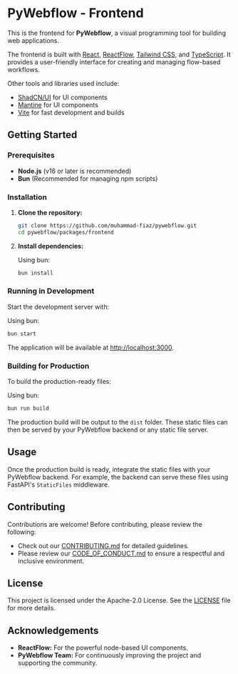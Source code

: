 # PyWebflow - Frontend

This is the frontend for **PyWebflow**, a visual programming tool for building web applications.  

The frontend is built with [React](https://react.dev/), [ReactFlow](https://reactflow.dev/), [Tailwind CSS](https://tailwindcss.com/), and [TypeScript](https://www.typescriptlang.org/). It provides a user-friendly interface for creating and managing flow-based workflows.  

Other tools and libraries used include:  
- [ShadCN/UI](https://ui.shadcn.com/) for UI components  
- [Mantine](https://mantine.dev/) for UI components
- [Vite](https://vitejs.dev/) for fast development and builds  

## Getting Started

### Prerequisites

- **Node.js** (v16 or later is recommended)
- **Bun** (Recommended for managing npm scripts)

### Installation

1. **Clone the repository:**

   ```bash
   git clone https://github.com/muhammad-fiaz/pywebflow.git
   cd pywebflow/packages/frontend
   ```

2. **Install dependencies:**

   Using bun:

   ```bash
   bun install
   ```

### Running in Development

Start the development server with:

Using bun:

```bash
bun start
```

The application will be available at [http://localhost:3000](http://localhost:3000).

### Building for Production

To build the production-ready files:

Using bun:


```bash
bun run build
```

The production build will be output to the `dist` folder. These static files can then be served by your PyWebflow backend or any static file server.

## Usage

Once the production build is ready, integrate the static files with your PyWebflow backend. For example, the backend can serve these files using FastAPI's `StaticFiles` middleware.

## Contributing

Contributions are welcome! Before contributing, please review the following:

- Check out our [CONTRIBUTING.md](../../CONTRIBUTING.md) for detailed guidelines.
- Please review our [CODE_OF_CONDUCT.md](../../CODE_OF_CONDUCT.md) to ensure a respectful and inclusive environment.

## License

This project is licensed under the Apache-2.0 License. See the [LICENSE](../../LICENSE) file for more details.

## Acknowledgements

- **ReactFlow:** For the powerful node-based UI components.
- **PyWebflow Team:** For continuously improving the project and supporting the community.
